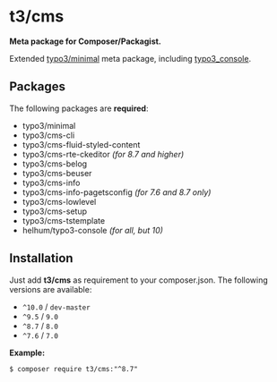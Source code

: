 # t3/cms

**Meta package for Composer/Packagist.**

Extended [typo3/minimal](https://packagist.org/packages/typo3/minimal) meta package, 
including [typo3_console](https://packagist.org/packages/helhum/typo3-console).


## Packages

The following packages are **required**:

- typo3/minimal
- typo3/cms-cli
- typo3/cms-fluid-styled-content
- typo3/cms-rte-ckeditor *(for 8.7 and higher)*
- typo3/cms-belog
- typo3/cms-beuser
- typo3/cms-info
- typo3/cms-info-pagetsconfig *(for 7.6 and 8.7 only)*
- typo3/cms-lowlevel
- typo3/cms-setup
- typo3/cms-tstemplate
- helhum/typo3-console *(for all, but 10)*


## Installation

Just add **t3/cms** as requirement to your composer.json. The following
versions are available:

- `^10.0` / `dev-master`
- `^9.5` / `9.0`
- `^8.7` / `8.0`
- `^7.6` / `7.0`

**Example:**
```
$ composer require t3/cms:"^8.7"  
```
